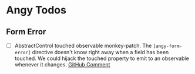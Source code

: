 # Angy Todos

## Form Error

- [ ] AbstractControl touched observable monkey-patch.
  The `[angy-form-error]` directive doesn't know right away when a field has been touched. We could hijack the touched property to emit to an observable whenever it changes. [GitHub Comment](https://github.com/angular/angular/issues/10887#issuecomment-351123702)
